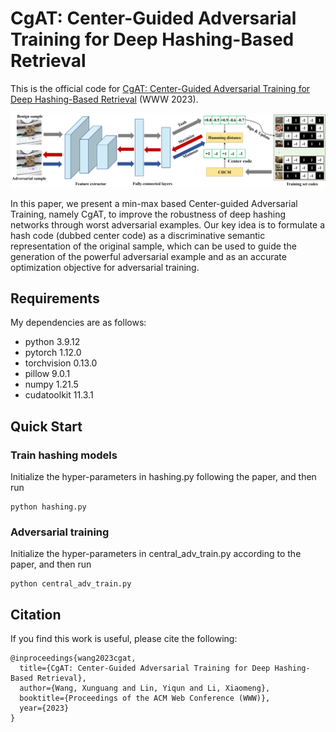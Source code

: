 # CgAT: Center-Guided Adversarial Training for Deep Hashing-Based Retrieval
This is the official code for [CgAT: Center-Guided Adversarial Training for Deep Hashing-Based Retrieval](https://arxiv.org/abs/2204.10779) (WWW 2023).

![](./figure/framework.png)

In this paper, we present a min-max based Center-guided Adversarial Training, namely CgAT, to improve the robustness of deep hashing networks through worst adversarial examples. Our key idea is to formulate a hash code (dubbed center code) as a discriminative semantic representation of the original sample, which can be used to guide the generation of the powerful adversarial example and as an accurate optimization objective for adversarial training.


## Requirements
My dependencies are as follows:
- python 3.9.12
- pytorch 1.12.0
- torchvision 0.13.0
- pillow 9.0.1
- numpy 1.21.5
- cudatoolkit 11.3.1


## Quick Start
### Train hashing models
Initialize the hyper-parameters in hashing.py following the paper, and then run
```
python hashing.py
```
### Adversarial training
Initialize the hyper-parameters in central_adv_train.py according to the paper, and then run
```
python central_adv_train.py
```


## Citation
If you find this work is useful, please cite the following:
```
@inproceedings{wang2023cgat,
  title={CgAT: Center-Guided Adversarial Training for Deep Hashing-Based Retrieval},
  author={Wang, Xunguang and Lin, Yiqun and Li, Xiaomeng},
  booktitle={Proceedings of the ACM Web Conference (WWW)},
  year={2023}
}
```
